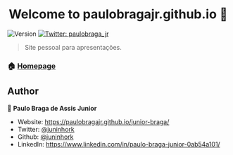 <h1 align="center">Welcome to paulobragajr.github.io 👋</h1>
<p>
  <img alt="Version" src="https://img.shields.io/badge/version-0.1.0-blue.svg?cacheSeconds=2592000" />
  <a href="https://twitter.com/paulobraga_jr" target="_blank">
    <img alt="Twitter: paulobraga_jr" src="https://img.shields.io/twitter/follow/paulobraga_jr.svg?style=social" />
  </a>
</p>

> Site pessoal para apresentações.

### 🏠 [Homepage](https://paulobragajr.github.io/junior-braga)


## Author

👤 **Paulo Braga de Assis Junior**

* Website: https://paulobragajr.github.io/junior-braga/
* Twitter: [@juninhork](https://twitter.com/paulobraga_jr)
* Github: [@juninhork](https://github.com/paulobraga_jr)
* LinkedIn: https://www.linkedin.com/in/paulo-braga-junior-0ab54a101/

